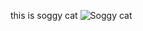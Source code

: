 this is soggy cat
![Soggy cat](https://media.discordapp.net/attachments/989415935154724907/1050260371333722173/20221207_105733.jpg)
